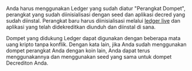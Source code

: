 Anda harus menggunakan Ledger yang sudah diatur "Perangkat Dompet", perangkat yang sudah diinisialisasi dengan seed dan aplikasi decred yang sudah diinstal. Perangkat baru harus diinisialisasi melalui [ledger live](https://www.ledger.com/ledger-live/) dan aplikasi yang telah didekreditkan diunduh dan diinstal di sana.

Dompet yang didukung Ledger dapat digunakan dengan beberapa mata uang kripto tanpa konflik. Dengan kata lain, jika Anda sudah menggunakan dompet perangkat Anda dengan koin lain, Anda dapat terus menggunakannya dan menggunakan seed yang sama untuk dompet Decrediton Anda.